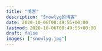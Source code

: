```yaml
---
title: "博客"
description: "Snowlyg的博客"
date: 2020-10-06T08:49:55+00:00
lastmod: 2020-10-06T08:49:55+00:00
draft: false
images: ["snowlyg.jpg"]
---
```

